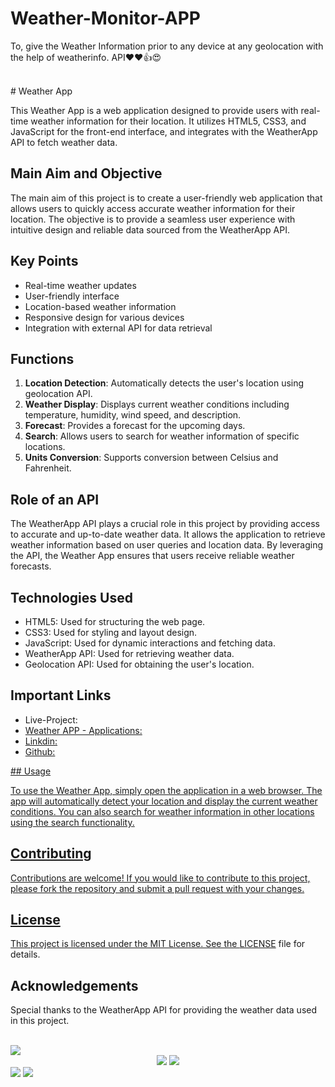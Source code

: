 # Weather-Monitor-APP
To, give the Weather Information prior to any device at any geolocation with the help of weatherinfo. API❤❤👍😍

<br>
# Weather App

This Weather App is a web application designed to provide users with real-time weather information for their location. It utilizes HTML5, CSS3, and JavaScript for the front-end interface, and integrates with the WeatherApp API to fetch weather data.

## Main Aim and Objective

The main aim of this project is to create a user-friendly web application that allows users to quickly access accurate weather information for their location. The objective is to provide a seamless user experience with intuitive design and reliable data sourced from the WeatherApp API.

## Key Points

- Real-time weather updates
- User-friendly interface
- Location-based weather information
- Responsive design for various devices
- Integration with external API for data retrieval

## Functions

1. **Location Detection**: Automatically detects the user's location using geolocation API.
2. **Weather Display**: Displays current weather conditions including temperature, humidity, wind speed, and description.
3. **Forecast**: Provides a forecast for the upcoming days.
4. **Search**: Allows users to search for weather information of specific locations.
5. **Units Conversion**: Supports conversion between Celsius and Fahrenheit.

## Role of an API

The WeatherApp API plays a crucial role in this project by providing access to accurate and up-to-date weather data. It allows the application to retrieve weather information based on user queries and location data. By leveraging the API, the Weather App ensures that users receive reliable weather forecasts.

## Technologies Used

- HTML5: Used for structuring the web page.
- CSS3: Used for styling and layout design.
- JavaScript: Used for dynamic interactions and fetching data.
- WeatherApp API: Used for retrieving weather data.
- Geolocation API: Used for obtaining the user's location.

## Important Links
<ul>
    <li>Live-Project:<a href="https://blocknotes-4515.github.io/Weather-Monitor-APP/"></li>
    <li>Weather APP - Applications:<a href="https://blocknotes-4515.github.io/Weather-App-System/"></li>
    <li>Linkdin:<a href="https://www.linkedin.com/in/dhruv-dhayal-9568b7262/"></li>
    <li>Github:<a href="https://github.com/BlockNotes-4515"></li>
</ul>
## Usage

To use the Weather App, simply open the application in a web browser. The app will automatically detect your location and display the current weather conditions. You can also search for weather information in other locations using the search functionality.

## Contributing

Contributions are welcome! If you would like to contribute to this project, please fork the repository and submit a pull request with your changes.

## License

This project is licensed under the MIT License. See the [LICENSE](LICENSE) file for details.

## Acknowledgements

Special thanks to the WeatherApp API for providing the weather data used in this project.

<br>
<img src="https://raw.githubusercontent.com/trinib/trinib/a5f17399d881c5651a89bfe4a621014b08346cf0/images/marquee2.svg">
<div style="text-align:center">
    <img src="https://camo.githubusercontent.com/42e1b5782fffe784476d846af83c9d4bf17a324d657834084028ff12b0ea2b69/68747470733a2f2f6769746875622d726561646d652d6461696c792d71756f7465732d7472696e69622e76657263656c2e6170702f6170693f7468656d653d6d65726b6f2663617465676f72793d70726f6772616d6d696e6726626f726465723d7472756526626f726465725f636f6c6f723d62646632353926626f726465725f77696474683d3326626f726465725f7261646975733d343026666f6e743d6e65775f726f636b6572">
    <img src="https://camo.githubusercontent.com/63b38e7e49d04296e1e37605b328b9c81d00efa010f39c8d2e191062d6797198/68747470733a2f2f71756f7465732d6769746875622d726561646d652e76657263656c2e6170702f6170693f7468656d653d6d65726b6f26626f726465723d74727565">
</div>
<img src="https://raw.githubusercontent.com/trinib/trinib/a5f17399d881c5651a89bfe4a621014b08346cf0/images/marquee.svg">
<img src="https://raw.githubusercontent.com/trinib/trinib/82213791fa9ff58d3ca768ddd6de2489ec23ffca/images/footer.svg">
